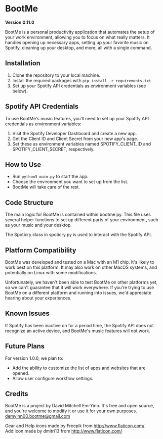 # BootMe
**Version 0.11.0**

BootMe is a personal productivity application that automates the setup of your work environment, allowing you to focus on what really matters. It handles opening up necessary apps, setting up your favorite music on Spotify, cleaning up your desktop, and more, all with a single command.

## Installation
1. Clone the repository to your local machine.
2. Install the required packages with `pip install -r requirements.txt`
3. Set up your Spotify API credentials as environment variables (see below).

## Spotify API Credentials
To use BootMe's music features, you'll need to set up your Spotify API credentials as environment variables:

1. Visit the Spotify Developer Dashboard and create a new app.
2. Get the Client ID and Client Secret from your new app's page.
3. Set these as environment variables named SPOTIFY_CLIENT_ID and SPOTIFY_CLIENT_SECRET, respectively.

## How to Use
- Run `python3 main.py` to start the app.
- Choose the environment you want to set up from the list.
- BootMe will take care of the rest.

## Code Structure
The main logic for BootMe is contained within bootme.py. This file uses several helper functions to set up different parts of your environment, such as your music and your desktop.

The Spoticry class in spoticry.py is used to interact with the Spotify API.

## Platform Compatibility
BootMe was developed and tested on a Mac with an M1 chip. It's likely to work best on this platform. It may also work on other MacOS systems, and potentially on Linux with some modifications.

Unfortunately, we haven't been able to test BootMe on other platforms yet, so we can't guarantee that it will work everywhere. If you're trying to use BootMe on a different platform and running into issues, we'd appreciate hearing about your experiences.

## Known Issues
If Spotify has been inactive on for a period time, the Spotify API does not recognize an active device, and BootMe's music features will not work. 

## Future Plans
For version 1.0.0, we plan to:

- Add the ability to customize the list of apps and websites that are opened.
- Allow user configure workflow settings.

## Credits
BootMe is a project by David Mitchell Em-Yinn. It's free and open source, and you're welcome to modify it or use it for your own purposes. demyinn00.bootme@gmail.com

Gear and Help icons made by Freepik from http://www.flaticon.com/ <br>
Add icon made by dmitri13 from http://www.flaticon.com/